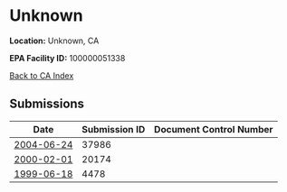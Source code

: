 # Unknown

**Location:** Unknown, CA

**EPA Facility ID:** 100000051338

[Back to CA Index](../../index.md)

## Submissions

| Date | Submission ID | Document Control Number |
|------|--------------|-------------------------|
| [2004-06-24](submissions/37986.md) | 37986 |  |
| [2000-02-01](submissions/20174.md) | 20174 |  |
| [1999-06-18](submissions/4478.md) | 4478 |  |

